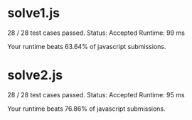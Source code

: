 # solve1.js

28 / 28 test cases passed.
Status: Accepted
Runtime: 99 ms

Your runtime beats 63.64% of javascript submissions.

# solve2.js


28 / 28 test cases passed.
Status: Accepted
Runtime: 95 ms

Your runtime beats 76.86% of javascript submissions.

